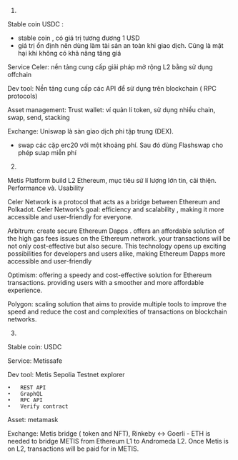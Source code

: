 1.
Stable coin	USDC :
- stable coin , có giá trị tương đương 1 USD
- giá trị ổn định nên dùng làm tài sản an toàn khi giao dịch. Cũng là mặt hại khi không có khả năng tăng giá

Service	Celer: nền tảng cung cấp giải pháp mở rộng L2  bằng sử dụng offchain

Dev tool:	Nền tảng cung cấp các API để sử dụng trên blockchain ( RPC protocols) 

Asset management:	Trust wallet: ví quản lí token, sử dụng nhiều chain, swap, send, stacking 

Exchange: Uniswap là sàn giao dịch phi tập trung (DEX).
- swap các cặp erc20 với một khoảng phí. Sau đó dùng Flashswap cho phép sưap miễn phí
	


2.  
Metis	Platform build L2 Ethereum,  mục tiêu sử lí lượng lớn tin,  cải thiện. Performance và. Usability

Celer Network is a protocol that acts as a bridge between Ethereum and Polkadot. Celer Network’s goal: efficiency and scalability , making it more accessible and user-friendly for everyone.

Arbitrum: create secure Ethereum Dapps . offers an affordable solution  of the high gas fees issues on the Ethereum network. your transactions will be not only cost-effective but also secure. This technology opens up exciting possibilities for developers and users alike, making Ethereum Dapps more accessible and user-friendly

Optimism: offering a speedy and cost-effective solution for Ethereum transactions.  providing users with a smoother and more affordable experience.

Polygon: scaling solution that aims to provide multiple tools to improve the speed and reduce the cost and complexities of transactions on blockchain networks.

3.
Stable coin:	USDC 

Service:	Metissafe

Dev tool:	Metis Sepolia Testnet explorer

	•	REST API
	•	GraphQL
	•	RPC API
	•	Verify contract


Asset:	metamask

Exchange:	Metis bridge ( token and NFT),  Rinkeby <-> Goerli - ETH is needed to bridge METIS from Ethereum L1 to Andromeda L2. Once Metis is on L2, transactions will be paid for in METIS.

